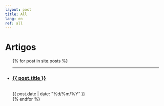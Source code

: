 ```yaml
---
layout: post
title: All
lang: en
ref: all
---
```


<div class="home">


  <h1 class="content-listing-header sans">Artigos</h1>
  <ul class="content-listing ">
    {% for post in site.posts %}
        <li class="listing">
          <hr class="slender">
          <a href="{{ post.url | prepend: site.baseurl }}"><h3 class="contrast">{{ post.title }}</h3></a>
          <br><span class="smaller">{{ post.date | date: "%d/%m/%Y" }}</span>  <br/>
        </li>
    {% endfor %}
  </ul>

</div>
